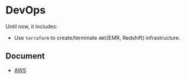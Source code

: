 # DevOps

Until now, it includes:
* Use `terraform` to create/terminate `AWS`(EMR, Redshift) infrastructure.

## Document
- [AWS](./doc/README.md)

